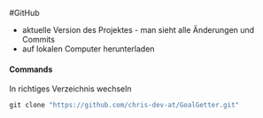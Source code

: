 #GitHub 

- aktuelle Version des Projektes - man sieht alle Änderungen und Commits
- auf lokalen Computer herunterladen

#### Commands

In richtiges Verzeichnis wechseln

```js
git clone "https://github.com/chris-dev-at/GoalGetter.git"
```


